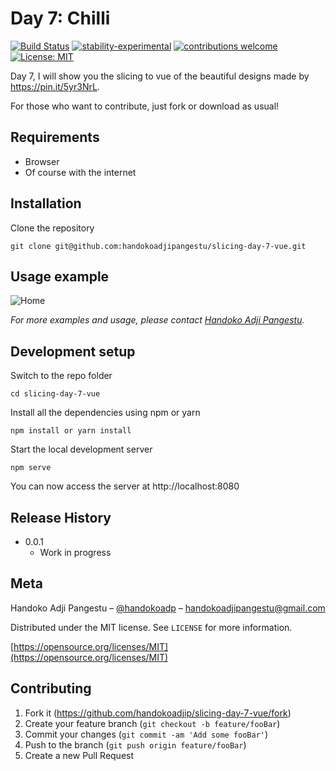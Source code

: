 # Day 7: Chilli

[![Build Status](https://travis-ci.org/dwyl/esta.svg?branch=master)](https://github.com/handokoadjip/slicing-day-7-vue)
[![stability-experimental](https://img.shields.io/badge/stability-experimental-orange.svg)](https://github.com/handokoadjip/slicing-day-7-vue)
[![contributions welcome](https://img.shields.io/badge/contributions-welcome-brightgreen.svg?style=flat)](https://github.com/handokoadjip/slicing-day-7-vue/fork)
[![License: MIT](https://img.shields.io/badge/License-MIT-yellow.svg)](https://opensource.org/licenses/MIT)

Day 7, I will show you the slicing to vue of the beautiful designs made by https://pin.it/5yr3NrL.

For those who want to contribute, just fork or download as usual!

## Requirements

- Browser
- Of course with the internet

## Installation

Clone the repository

    git clone git@github.com:handokoadjipangestu/slicing-day-7-vue.git

## Usage example

![Home](https://bebaskripsi.000webhostapp.com/slicing-day-7/home.png)

_For more examples and usage, please contact [Handoko Adji Pangestu](https://www.instagram.com/handokoadp/)._

## Development setup

Switch to the repo folder

    cd slicing-day-7-vue

Install all the dependencies using npm or yarn

    npm install or yarn install

Start the local development server

    npm serve

You can now access the server at http://localhost:8080

## Release History

- 0.0.1
  - Work in progress

## Meta

Handoko Adji Pangestu – [@handokoadp](https://www.instagram.com/handokoadp/) – handokoadjipangestu@gmail.com

Distributed under the MIT license. See `LICENSE` for more information.

[https://opensource.org/licenses/MIT](https://opensource.org/licenses/MIT)

## Contributing

1. Fork it (<https://github.com/handokoadjip/slicing-day-7-vue/fork>)
2. Create your feature branch (`git checkout -b feature/fooBar`)
3. Commit your changes (`git commit -am 'Add some fooBar'`)
4. Push to the branch (`git push origin feature/fooBar`)
5. Create a new Pull Request
